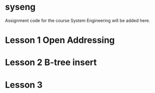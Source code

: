 # syseng
Assignment code for the course System Engineering will be added here.

# Lesson 1 Open Addressing


# Lesson 2 B-tree insert

# Lesson 3

